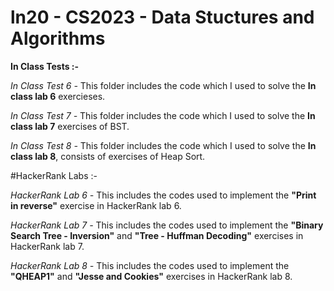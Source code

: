 # ln20 - CS2023 - Data Stuctures and Algorithms

**In Class Tests :-**

*In Class Test 6 -* 
This folder includes the code which I used to solve the **In class lab 6** exercieses.  

*In Class Test 7 -*
This folder includes the code which I used to solve the **In class lab 7** exercises of BST.  

*In Class Test 8 -*
This folder includes the code which I used to solve the **In class lab 8**, consists of exercises of Heap Sort.



#HackerRank Labs :-

*HackerRank Lab 6 -*
This  includes the codes  used to implement the **"Print in reverse"** exercise in HackerRank lab 6. 

*HackerRank Lab 7 -*
This  includes the codes used to implement the **"Binary Search Tree - Inversion"** and **"Tree - Huffman Decoding"** exercises in HackerRank lab 7. 

*HackerRank Lab 8 -*
This  includes the codes  used to implement the **"QHEAP1"** and **"Jesse and Cookies"** exercises in HackerRank lab 8. 
